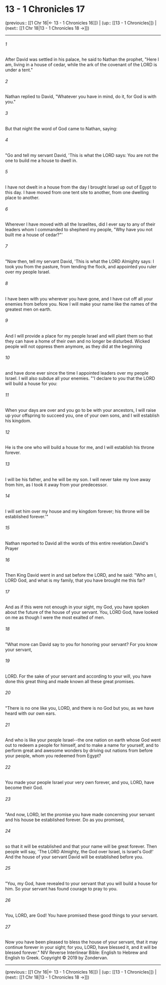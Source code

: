 # 13 - 1 Chronicles 17

(previous:: [[1 Chr 16|← 13 - 1 Chronicles 16]]) | (up:: [[13 - 1 Chronicles]]) | (next:: [[1 Chr 18|13 - 1 Chronicles 18 →]])

***


###### 1 
After David was settled in his palace, he said to Nathan the prophet, "Here I am, living in a house of cedar, while the ark of the covenant of the LORD is under a tent." 

###### 2 
Nathan replied to David, "Whatever you have in mind, do it, for God is with you." 

###### 3 
But that night the word of God came to Nathan, saying: 

###### 4 
"Go and tell my servant David, 'This is what the LORD says: You are not the one to build me a house to dwell in. 

###### 5 
I have not dwelt in a house from the day I brought Israel up out of Egypt to this day. I have moved from one tent site to another, from one dwelling place to another. 

###### 6 
Wherever I have moved with all the Israelites, did I ever say to any of their leaders whom I commanded to shepherd my people, "Why have you not built me a house of cedar?"' 

###### 7 
"Now then, tell my servant David, 'This is what the LORD Almighty says: I took you from the pasture, from tending the flock, and appointed you ruler over my people Israel. 

###### 8 
I have been with you wherever you have gone, and I have cut off all your enemies from before you. Now I will make your name like the names of the greatest men on earth. 

###### 9 
And I will provide a place for my people Israel and will plant them so that they can have a home of their own and no longer be disturbed. Wicked people will not oppress them anymore, as they did at the beginning 

###### 10 
and have done ever since the time I appointed leaders over my people Israel. I will also subdue all your enemies. "'I declare to you that the LORD will build a house for you: 

###### 11 
When your days are over and you go to be with your ancestors, I will raise up your offspring to succeed you, one of your own sons, and I will establish his kingdom. 

###### 12 
He is the one who will build a house for me, and I will establish his throne forever. 

###### 13 
I will be his father, and he will be my son. I will never take my love away from him, as I took it away from your predecessor. 

###### 14 
I will set him over my house and my kingdom forever; his throne will be established forever.'" 

###### 15 
Nathan reported to David all the words of this entire revelation.David's Prayer 

###### 16 
Then King David went in and sat before the LORD, and he said: "Who am I, LORD God, and what is my family, that you have brought me this far? 

###### 17 
And as if this were not enough in your sight, my God, you have spoken about the future of the house of your servant. You, LORD God, have looked on me as though I were the most exalted of men. 

###### 18 
"What more can David say to you for honoring your servant? For you know your servant, 

###### 19 
LORD. For the sake of your servant and according to your will, you have done this great thing and made known all these great promises. 

###### 20 
"There is no one like you, LORD, and there is no God but you, as we have heard with our own ears. 

###### 21 
And who is like your people Israel--the one nation on earth whose God went out to redeem a people for himself, and to make a name for yourself, and to perform great and awesome wonders by driving out nations from before your people, whom you redeemed from Egypt? 

###### 22 
You made your people Israel your very own forever, and you, LORD, have become their God. 

###### 23 
"And now, LORD, let the promise you have made concerning your servant and his house be established forever. Do as you promised, 

###### 24 
so that it will be established and that your name will be great forever. Then people will say, 'The LORD Almighty, the God over Israel, is Israel's God!' And the house of your servant David will be established before you. 

###### 25 
"You, my God, have revealed to your servant that you will build a house for him. So your servant has found courage to pray to you. 

###### 26 
You, LORD, are God! You have promised these good things to your servant. 

###### 27 
Now you have been pleased to bless the house of your servant, that it may continue forever in your sight; for you, LORD, have blessed it, and it will be blessed forever." NIV Reverse Interlinear Bible: English to Hebrew and English to Greek. Copyright © 2019 by Zondervan.

***

(previous:: [[1 Chr 16|← 13 - 1 Chronicles 16]]) | (up:: [[13 - 1 Chronicles]]) | (next:: [[1 Chr 18|13 - 1 Chronicles 18 →]])
